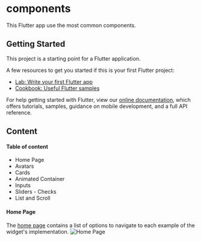 # components

This Flutter app use the most common components.

## Getting Started

This project is a starting point for a Flutter application.

A few resources to get you started if this is your first Flutter project:

- [Lab: Write your first Flutter app](https://flutter.dev/docs/get-started/codelab)
- [Cookbook: Useful Flutter samples](https://flutter.dev/docs/cookbook)

For help getting started with Flutter, view our
[online documentation](https://flutter.dev/docs), which offers tutorials,
samples, guidance on mobile development, and a full API reference.

## Content

#### Table of content
- Home Page
- Avatars
- Cards
- Animated Container
- Inputs
- Sliders - Checks
- List and Scroll

#### Home Page

The [home page](lib/src/pages/home_page.dart) contains a list of options to navigate to each example of the widget's implementation.
![Home Page](https://user-images.githubusercontent.com/46289656/104409262-8055e680-552b-11eb-9aa5-6aef710a9ca7.png)
